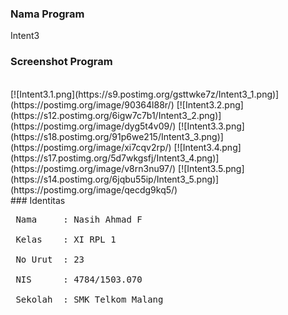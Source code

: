 ### Nama Program
Intent3
<br>
### Screenshot Program
<br>
[![Intent3.1.png](https://s9.postimg.org/gsttwke7z/Intent3_1.png)](https://postimg.org/image/90364l88r/)
[![Intent3.2.png](https://s12.postimg.org/6igw7c7b1/Intent3_2.png)](https://postimg.org/image/dyg5t4v09/)
[![Intent3.3.png](https://s18.postimg.org/91p6we215/Intent3_3.png)](https://postimg.org/image/xi7cqv2rp/)
[![Intent3.4.png](https://s17.postimg.org/5d7wkgsfj/Intent3_4.png)](https://postimg.org/image/v8rn3nu97/)
[![Intent3.5.png](https://s14.postimg.org/6jqbu55ip/Intent3_5.png)](https://postimg.org/image/qecdg9kq5/)
<br>
### Identitas
<pre>
 Nama     : Nasih Ahmad F <br>
 Kelas    : XI RPL 1 <br>
 No Urut  : 23 <br>
 NIS      : 4784/1503.070 <br>
 Sekolah  : SMK Telkom Malang
</pre>

